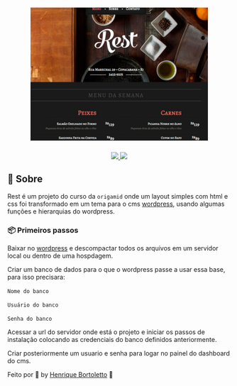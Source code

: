 <h1 align="center">
	<img alt="Launchbase" src="./screenshot.png" width="400px" />
</h1>

<p align="center">
	<a href="mailto:bortolettohenrique@gmail.com" target="_blank">
		<img src="https://img.shields.io/badge/gmail-red?style=flat&logo=gmail&labelColor=white">
	</a>
	<a href="https://www.linkedin.com/in/henriquebortoletto/" target="_blank">
		<img src="https://img.shields.io/badge/linkedin-blue?style=flat&logo=linkedin&labelColor=blue">
	</a>
</p>

## :rocket: Sobre

Rest é um projeto do curso da `origamid` onde um layout simples com html e css foi transformado em um tema
para o cms <a href="https://worpdress.org" target="_blank">wordpress</a>, usando algumas funções e hierarquias do wordpress.

### :package: Primeiros passos

Baixar no <a href="https://worpdress.org" target="_blank">wordpress</a> e descompactar todos os arquivos em um servidor local ou dentro de uma hospdagem.

Criar um banco de dados para o que o wordpress passe a usar essa base, para isso precisara:

`Nome do banco`

`Usuário do banco`

`Senha do banco`

Acessar a url do servidor onde está o projeto e iniciar os passos de instalação colocando as credenciais do banco
definidos anteriormente.

Criar posteriormente um usuario e senha para logar no painel do dashboard do cms.

Feito por :purple_heart: by [Henrique Bortoletto](https://github.com.br) :wave:
